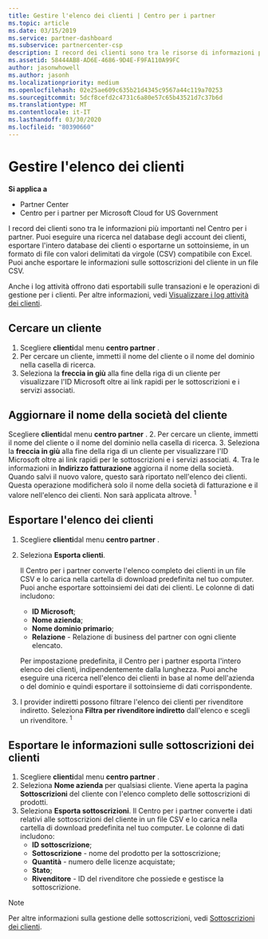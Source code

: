 ```yaml
---
title: Gestire l'elenco dei clienti | Centro per i partner
ms.topic: article
ms.date: 03/15/2019
ms.service: partner-dashboard
ms.subservice: partnercenter-csp
description: I record dei clienti sono tra le risorse di informazioni più importanti. Scopri come visualizzare, cercare, aggiornare ed esportare informazioni nell'elenco dei clienti.
ms.assetid: 58444AB8-AD6E-4686-9D4E-F9FA110A99FC
author: jasonwhowell
ms.author: jasonh
ms.localizationpriority: medium
ms.openlocfilehash: 02e25ae609c635b21d4345c9567a44c119a70253
ms.sourcegitcommit: 5dcf8cefd2c4731c6a80e57c65b43521d7c37b6d
ms.translationtype: MT
ms.contentlocale: it-IT
ms.lasthandoff: 03/30/2020
ms.locfileid: "80390660"
---
```

# <a name="manage-your-customer-list"></a>Gestire l'elenco dei clienti

**Si applica a**

-  Partner Center
-  Centro per i partner per Microsoft Cloud for US Government


I record dei clienti sono tra le informazioni più importanti nel Centro per i partner. Puoi eseguire una ricerca nel database degli account dei clienti, esportare l'intero database dei clienti o esportarne un sottoinsieme, in un formato di file con valori delimitati da virgole (CSV) compatibile con Excel. Puoi anche esportare le informazioni sulle sottoscrizioni del cliente in un file CSV.

Anche i log attività offrono dati esportabili sulle transazioni e le operazioni di gestione per i clienti. Per altre informazioni, vedi [Visualizzare i log attività dei clienti](activity-logs.md).


## <a name="search-for-a-customer"></a>Cercare un cliente

1.  Scegliere **clienti**dal menu **centro partner** .
2.  Per cercare un cliente, immetti il nome del cliente o il nome del dominio nella casella di ricerca.
3.  Seleziona la **freccia in giù** alla fine della riga di un cliente per visualizzare l'ID Microsoft oltre ai link rapidi per le sottoscrizioni e i servizi associati.

## <a name="update-a-customers-company-name"></a>Aggiornare il nome della società del cliente

Scegliere **clienti**dal menu **centro partner** .
2.  Per cercare un cliente, immetti il nome del cliente o il nome del dominio nella casella di ricerca.
3.  Seleziona la **freccia in giù** alla fine della riga di un cliente per visualizzare l'ID Microsoft oltre ai link rapidi per le sottoscrizioni e i servizi associati.
4.  Tra le informazioni in **Indirizzo fatturazione** aggiorna il nome della società. Quando salvi il nuovo valore, questo sarà riportato nell'elenco dei clienti. Questa operazione modificherà solo il nome della società di fatturazione e il valore nell'elenco dei clienti. Non sarà applicata altrove.
<sup>1</sup>
## <a name="export-your-customer-list"></a>Esportare l'elenco dei clienti

1.  Scegliere **clienti**dal menu **centro partner** .
2.  Seleziona **Esporta clienti**.

    Il Centro per i partner converte l'elenco completo dei clienti in un file CSV e lo carica nella cartella di download predefinita nel tuo computer. Puoi anche esportare sottoinsiemi dei dati dei clienti. Le colonne di dati includono:

    -   **ID Microsoft**;
    -   **Nome azienda**;
    -   **Nome dominio primario**;
    -   **Relazione** - Relazione di business del partner con ogni cliente elencato.

    Per impostazione predefinita, il Centro per i partner esporta l'intero elenco dei clienti, indipendentemente dalla lunghezza. Puoi anche eseguire una ricerca nell'elenco dei clienti in base al nome dell'azienda o del dominio e quindi esportare il sottoinsieme di dati corrispondente.

3.  I provider indiretti possono filtrare l'elenco dei clienti per rivenditore indiretto. Seleziona **Filtra per rivenditore indiretto** dall'elenco e scegli un rivenditore.
<sup>1</sup>

## <a name="export-customer-subscription-information"></a>Esportare le informazioni sulle sottoscrizioni dei clienti

1.  Scegliere **clienti**dal menu **centro partner** .
2.  Seleziona **Nome azienda** per qualsiasi cliente. Viene aperta la pagina **Sottoscrizioni** del cliente con l'elenco completo delle sottoscrizioni di prodotti.
3.  Seleziona **Esporta sottoscrizioni**. Il Centro per i partner converte i dati relativi alle sottoscrizioni del cliente in un file CSV e lo carica nella cartella di download predefinita nel tuo computer. Le colonne di dati includono:
    -   **ID sottoscrizione**;
    -   **Sottoscrizione** - nome del prodotto per la sottoscrizione;
    -   **Quantità** - numero delle licenze acquistate;
    -   **Stato**;
    -   **Rivenditore** - ID del rivenditore che possiede e gestisce la sottoscrizione.

> [!NOTE]  
> Per altre informazioni sulla gestione delle sottoscrizioni, vedi [Sottoscrizioni dei clienti](customer-subscriptions.md).

     

 

 



